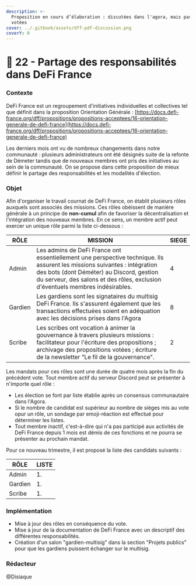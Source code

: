 ```yaml
---
description: >-
  Proposition en cours d’élaboration : discutées dans l'agora, mais pas encore
  votées
cover: ../.gitbook/assets/dff-pdf-discussion.png
coverY: 0
---
```


# 💬 22 - Partage des responsabilités dans DeFi France

### Contexte

DeFi France est un regroupement d'initiatives individuelles et collectives tel que définit dans la proposition Orientation Générale : [https://docs.defi-france.org/dff/propositions/propositions-acceptees/16-orientation-generale-de-defi-france](https://docs.defi-france.org/dff/propositions/propositions-acceptees/16-orientation-generale-de-defi-france)

Les derniers mois ont vu de nombreux changements dans notre communauté : plusieurs administrateurs ont été désignés suite de la refonte de Démeter tandis que de nouveaux membres ont pris des initiatives au sein de la communauté. On se propose dans cette proposition de mieux définir le partage des responsabilités et les modalités d'élection.

### Objet

Afin d'organiser le travail cournat de DeFi France, on établit plusieurs rôles auxquels sont associés des missions. Ces rôles obéissent de manière générale à un principe de **non-cumul** afin de favoriser la décentralisation et l'intégration des nouveaux membres. En ce sens, un membre actif peut exercer un unique rôle parmi la liste ci-dessous :

| RÔLE    | MISSION                                                                                                                                                                                                                                                 | SIEGE |
| ------- | ------------------------------------------------------------------------------------------------------------------------------------------------------------------------------------------------------------------------------------------------------- | ----- |
| Admin   | Les admins de DeFi France ont essentiellement une perspective technique. Ils assurent les missions suivantes : intégration des bots (dont Déméter) au Discord, gestion du serveur, des salons et des rôles, exclusion d'éventuels membres indésirables. | 4     |
| Gardien | Les gardiens sont les signataires du multisig DeFi France. Ils s'assurent également que les transactions effectuées soient en adéquation avec les décisions prises dans l'Agora                                                                         | 8     |
| Scribe  | Les scribes ont vocation à animer la gouvernance à travers plusieurs missions : facilitateur pour l'écriture des propositions ; archivage des propositions votées ; écriture de la newsletter "Le fil de la gouvernance".                               | 2     |

Les mandats pour ces rôles sont une durée de quatre mois après la fin du précédent vote. Tout membre actif du serveur Discord peut se présenter à n'importe quel rôle :

* Les élection se font par liste établie après un consensus communautaire dans l'Agora.
* Si le nombre de candidat est supérieur au nombre de sièges mis au vote opur un rôle, un sondage par emoji-réaction est effectué pour déterminer les listes.
* Tout membre inactif, c'est-à-dire qui n'a pas participé aux activités de DeFi France depuis 1 mois est démis de ces fonctions et ne pourra se présenter au prochain mandat.

Pour ce nouveau trimestre, il est proposé la liste des candidats suivants :

| RÔLE    | LISTE |
| ------- | ----- |
| Admin   | 1.    |
| Gardien | 1.    |
| Scribe  | 1.    |

### Implémentation

* Mise à jour des rôles en conséquence du vote.
* Mise à jour de la documentation de DeFi France avec un descriptif des différentes responsabilités.
* Création d'un salon "gardien-multisig" dans la section "Projets publics" pour que les gardiens puissent échanger sur le multisig.

### Rédacteur

@Disiaque
